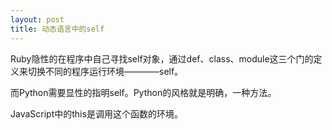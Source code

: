 ```yaml
---
layout: post
title: 动态语言中的self
---
```


Ruby隐性的在程序中自己寻找self对象，通过def、class、module这三个门的定义来切换不同的程序运行环境————self。

而Python需要显性的指明self。Python的风格就是明确，一种方法。

JavaScript中的this是调用这个函数的环境。